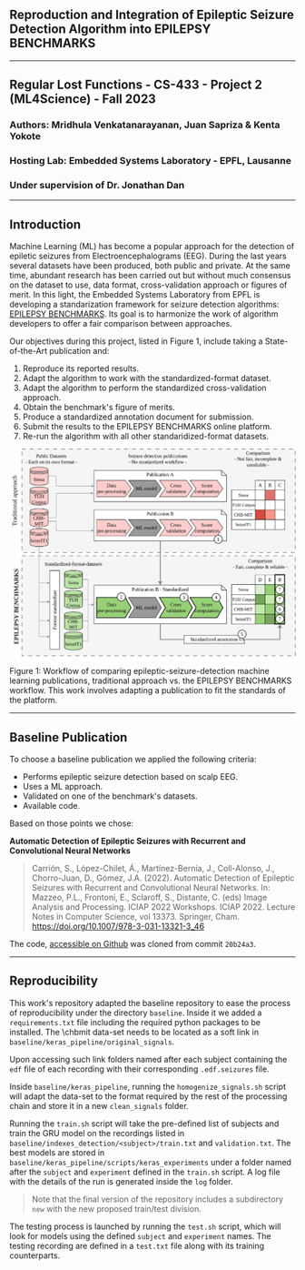 ## Reproduction and Integration of Epileptic Seizure Detection Algorithm into EPILEPSY BENCHMARKS
---
## Regular Lost Functions - CS-433 - Project 2 (ML4Science) - Fall 2023
### Authors: Mridhula Venkatanarayanan, Juan Sapriza & Kenta Yokote
### Hosting Lab: Embedded Systems Laboratory - EPFL, Lausanne
### Under supervision of Dr. Jonathan Dan
---

## Introduction

Machine Learning (ML) has become a popular approach for the detection of epiletic seizures from Electroencephalograms (EEG). During the last years several datasets have been produced, both public and private. At the same time, abundant research has been carried out but without much consensus on the dataset to use, data format, cross-validation approach or figures of merit.
In this light, the Embedded Systems Laboratory from EPFL is developing a standarization framework for seizure detection algorithms: [EPILEPSY BENCHMARKS](https://eslweb.epfl.ch/epilepsybenchmarks/framework/#tuh). Its goal is to harmonize the work of algorithm developers to offer a fair comparison between approaches.

Our objectives during this project, listed in Figure 1, include taking a State-of-the-Art publication and:
1. Reproduce its reported results.
2. Adapt the algorithm to work with the standardized-format dataset.
3. Adapt the algorithm to perform the standardized cross-validation approach.
4. Obtain the benchmark's figure of merits.
5. Produce a standardized annotation document for submission.
6. Submit the results to the EPILEPSY BENCHMARKS online platform.
7. Re-run the algorithm with all other standaridized-format datasets.

<p align="left"><img src="docs/work-diagram-report.png" width="1000"></p>
Figure 1: Workflow of comparing epileptic-seizure-detection machine learning publications, traditional approach vs. the EPILEPSY BENCHMARKS workflow. This work involves adapting a publication to fit the standards of the platform.


---

## Baseline Publication

To choose a baseline publication we applied the following criteria:
* Performs epileptic seizure detection based on scalp EEG.
* Uses a ML approach.
* Validated on one of the benchmark's datasets.
* Available code.

Based on those points we chose:

**Automatic Detection of Epileptic Seizures with Recurrent and Convolutional Neural Networks**
> Carrión, S., López-Chilet, Á., Martínez-Bernia, J., Coll-Alonso, J., Chorro-Juan, D., Gómez, J.A. (2022). Automatic Detection of Epileptic Seizures with Recurrent and Convolutional Neural Networks. In: Mazzeo, P.L., Frontoni, E., Sclaroff, S., Distante, C. (eds) Image Analysis and Processing. ICIAP 2022 Workshops. ICIAP 2022. Lecture Notes in Computer Science, vol 13373. Springer, Cham. https://doi.org/10.1007/978-3-031-13321-3_46

The code, [accessible on Github](https://github.com/deephealthproject/UC13_pipeline) was cloned from commit `20b24a3`.

---

## Reproducibility

This work's repository adapted the baseline repository to ease the process of reproducibility under the directory `baseline`. Inside it we added a `requirements.txt` file including the required python packages to be installed.
The \chbmit data-set needs to be located as a soft link in `baseline/keras_pipeline/original_signals`.

Upon accessing such link folders named after each subject containing the `edf` file of each recording with their corresponding `.edf.seizures` file.

Inside `baseline/keras_pipeline`, running the  `homogenize_signals.sh` script will adapt the data-set to the format required by the rest of the processing chain and store it in a new `clean_signals` folder.

Running the `train.sh` script will take the pre-defined list of subjects and train the GRU  model on the recordings listed in `baseline/indexes_detection/<subject>/train.txt` and `validation.txt`. The best models are stored in `baseline/keras_pipeline/scripts/keras_experiments` under a folder named after the `subject` and `experiment` defined in the `train.sh` script. A log file with the details of the run is generated inside the `log` folder.

>Note that the final version of the repository includes a subdirectory `new` with the new proposed train/test division.

The testing process is launched by running the `test.sh` script, which will look for models using the defined `subject` and `experiment` names. The testing recording are defined in a `test.txt` file along with its training counterparts.
